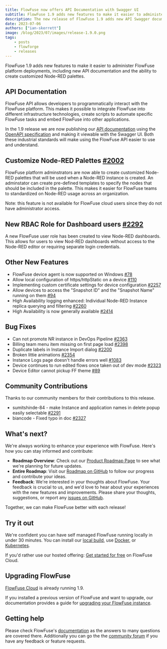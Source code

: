 ```yaml
---
title: FlowFuse now offers API Documentation with Swagger UI
subtitle: FlowFuse 1.9 adds new features to make it easier to administer FlowFuse
description: The new release of FlowFuse 1.9 adds new API Swagger documentation and the ability to customize Node-RED pallettes.
date: 2023-07-06 
authors: ["ian-skerrett"]
image: /blog/2023/07/images/release-1.9.0.png
tags:
    - posts
    - flowforge
    - releases
---
```


FlowFuse 1.9 adds new features to make it easier to administer FlowFuse platform deployments, including new API documentation and the ability to create customized Node-RED palettes.

<!--more-->

## API Documentation
FlowFuse API allows developers to programmatically interact with the FlowFuse platform. This makes it possible to integrate FlowFuse into different infrastructure technologies, create scripts to automate specific FlowFuse tasks and embed FlowFuse into other applications.

In the 1.9 release we are now publishing our [API documentation](https://flowforge.com/docs/api/) using the [OpenAPI specification](https://swagger.io/specification/) and making it viewable with the Swagger UI. Both these industrial standards will make using the FlowFuse API easier to use and understand.


## Customize Node-RED Palettes  [#2002](https://github.com/flowforge/flowforge/issues/2002)

FlowFuse platform adminstrators are now able to create customized Node-RED palettes that will be used when a Node-RED instance is created. An adminstator can create pre-defined templates to specify the nodes that should be included in the palette. This makes it easier for FlowFuse teams to standardized on Node-RED usage across an organization.

Note: this feature is not available for FlowFuse cloud users since they do not have administrator access.


## New RBAC Role for Dashboard users [#2292](https://github.com/flowforge/flowforge/issues/1924)
A new FlowFuse user role has been created to view Node-RED dashboards. This allows for users to view Nod-RED dashboards without access to the Node-RED editor or requiring separate login credentials.

## Other New Features

- FlowFuse device agent is now supported on Windows [#78](https://github.com/flowforge/flowforge-device-agent/issues/78)
- Allow local configuration of https/httpStatic on a device [#110](https://github.com/flowforge/flowforge-device-agent/issues/110)
- Implementing custom certificate settings for device configuration [#2257](https://github.com/flowforge/flowforge/issues/2257)
- Allow devices to access the "Snapshot ID" and the "Snapshot Name" running on them [#94](https://github.com/flowforge/flowforge-device-agent/issues/94)
- High Availability logging enhanced: Individual Node-RED Instance replica querying and filtering [#2260](https://github.com/flowforge/flowforge/issues/2260)
- High Availability is now generally available [#2414](https://github.com/flowforge/flowforge/issues/2412)

## Bug Fixes

- Can not promote NR instance in DevOps Pipeline  [#2363](https://github.com/flowforge/flowforge/issues/2363)
- Billing team menu item missing on first page load [#2398](https://github.com/flowforge/flowforge/issues/2398)
- Duplicate labels in Instance Import dialog [#2200](https://github.com/flowforge/flowforge/issues/2200)
- Broken littie animations [#2354](https://github.com/flowforge/flowforge/issues/2354)
- Instance Logs page doesn't handle errors well [#1083](https://github.com/flowforge/flowforge/issues/1083)
- Device continues to run edited flows once taken out of dev mode [#2323](https://github.com/flowforge/flowforge/issues/2323)
- Device Editor cannot pickup FF theme [#89](https://github.com/flowforge/flowforge-device-agent/issues/89)

## Community Contributions

Thanks to our community members for their contributions to this release.

- sumitshinde-84 - make Instance and application names in delete popup easily selectable [#2291](https://github.com/flowforge/flowforge/pull/2291)
- biancode - Fixed typo in doc  [#2327](https://github.com/flowforge/flowforge/pull/2327)

## What's next?

We're always working to enhance your experience with FlowFuse. Here's how you can stay informed and contribute:

- **Roadmap Overview**: Check out our [Product Roadmap Page](https://flowforge.com/product/roadmap/) to see what we're planning for future updates.
- **Entire Roadmap**: Visit our [Roadmap on GitHub](https://github.com/orgs/flowforge/projects/5) to follow our progress and contribute your ideas.
- **Feedback**: We're interested in your thoughts about FlowFuse. Your feedback is crucial to us, and we'd love to hear about your experiences with the new features and improvements. Please share your thoughts, suggestions, or report any [issues on GitHub](https://github.com/flowforge/flowforge/issues/new/choose). 

Together, we can make FlowFuse better with each release!

## Try it out

We're confident you can have self managed FlowFuse running locally in under 30 minutes.
You can install our [local build](https://flowforge.com/docs/install/local/), use [Docker](https://flowforge.com/docs/install/docker/), or [Kubernetes](https://flowforge.com/docs/install/kubernetes/).

If you'd rather use our hosted offering: [Get started for free](https://app.flowforge.com/account/create) on FlowFuse Cloud.

## Upgrading FlowFuse

[FlowFuse Cloud](https://app.flowforge.com) is already running 1.9.

If you installed a previous version of FlowFuse and want to upgrade, our documentation provides a
guide for [upgrading your FlowFuse instance](https://flowforge.com/docs/upgrade/).

## Getting help

Please check FlowFuse's [documentation](https://flowforge.com/docs/) as the answers to many questions are covered there. Additionally you can go the the [community forum](https://community.flowfuse.com) if you have
any feedback or feature requests.
